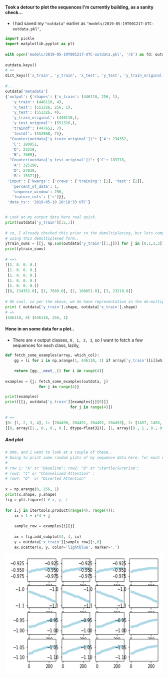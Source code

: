 
#### Took a detour to plot the sequences I'm currently building, as a sanity check...
* I had saved my `"outdata"` earlier as `"models/2019-05-19T001217-UTC-outdata.pkl"`, 
```python
import pickle
import matplotlib.pyplot as plt

with open('models/2019-05-19T001217-UTC-outdata.pkl', 'rb') as fd: outdata = pickle.load(fd)

outdata.keys()
# =>
dict_keys(['x_train', 'y_train', 'x_test', 'y_test', 'y_train_original', 'y_test_original', 'traindf', 'testdf', 'metadata'])

#...
outdata['metadata']
{'output': {'shapes': {'x_train': (446110, 256, 1),
   'y_train': (446110, 4),
   'x_test': (551326, 256, 1),
   'y_test': (551326, 4),
   'y_train_original': (446110,),
   'y_test_original': (551326,),
   'traindf': (447652, 7),
   'testdf': (552868, 7)},
  "Counter(outdata['y_train_original'])": {'A': 234352,
   'C': 180851,
   'D': 23218,
   'B': 7689},
  "Counter(outdata['y_test_original'])": {'C': 183718,
   'A': 325198,
   'D': 27039,
   'B': 15371}},
 'input': {'kwargs': {'crews': {'training': [1], 'test': [2]},
   'percent_of_data': 1,
   'sequence_window': 256,
   'feature_cols': ['r']}},
 'data_ts': '2019-05-18 20:18:33 UTC'}
 
```
```python
# Look at my output data here real quick..
print(outdata['y_train'][:5,:])

# so, I already checked this prior to the demultiplexing, but lets compare the sums ,
# using this demultiplexed form..
ytrain_sums = [[j, np.sum(outdata['y_train'][:,j])] for j in [0,1,2,3]]
print(ytrain_sums)

# ==>
[[1. 0. 0. 0.]
 [1. 0. 0. 0.]
 [1. 0. 0. 0.]
 [1. 0. 0. 0.]
 [1. 0. 0. 0.]]
[[0, 234352.0], [1, 7689.0], [2, 180851.0], [3, 23218.0]]

# Ok cool. so per the above, we do have representation in the de-multiplexed data as well.
print ( outdata['y_train'].shape, outdata['x_train'].shape)
# =>
(446110, 4) (446110, 256, 1)

```

#### Hone in on some data for a plot..
* There are `4` output classes, `0, 1, 2, 3`, so I want to fetch a few  sequences for each class, lazily,
```python
def fetch_some_examples(array, which_col):
    gg = (i for i in np.arange(1, 446110, 1) if array['y_train'][i][which_col] == 1)
    
    return [gg.__next__() for i in range(4)]

examples = {j: fetch_some_examples(outdata, j)
               for j in range(4)}
```

```python
print(examples)
print([[j, outdata['y_train'][examples[j][0]]] 
                             for j in range(4)])
                             
# =>
{0: [1, 2, 3, 4], 1: [204490, 204491, 204492, 204493], 2: [1457, 1458, 1459, 1460], 3: [99781, 99782, 99783, 99784]}
[[0, array([1., 0., 0., 0.], dtype=float32)], [1, array([0., 1., 0., 0.], dtype=float32)], [2, array([0., 0., 1., 0.], dtype=float32)], [3, array([0., 0., 0., 1.], dtype=float32)]]
```

##### And plot
```python
# Umm, and I want to look at a couple of these..
# Going to print some random plots of my sequence data here, for each category.
#
# row 1: "A" or "Baseline"; row2: "B" or "Startle/Surprise"; 
# row3: "C" or "Channelized Attention" ; 
# row4: "D"  or "Diverted Attention"

x = np.arange(0, 256, 1)
print(x.shape, y.shape)
fig = plt.figure() # x, y, )

for i,j in itertools.product(range(4), range(4)):
    ix = 1 + i*4 + j
    
    sample_row = examples[i][j]

    ax = fig.add_subplot(4, 4, ix)
    y = outdata['x_train'][sample_row][:,0]
    ax.scatter(x, y, color='lightblue', marker='.')
```

<img src="https://github.com/namoopsoo/aviation-pilot-physiology-hmm/blob/master/notes/assets/Screen%20Shot%202019-06-15%20at%2011.29.22%20AM.png"
width="607" height="383">
